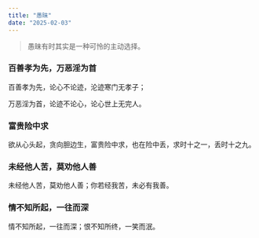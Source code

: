 ```yaml
---
title: "愚昧"
date: "2025-02-03"
---
```


> 愚昧有时其实是一种可怜的主动选择。

### 百善孝为先，万恶淫为首

百善孝为先，论心不论迹，沦迹寒门无孝子；

万恶淫为首，论迹不论心，论心世上无完人。

### 富贵险中求

欲从心头起，贪向胆边生，富贵险中求，也在险中丢，求时十之一，丢时十之九。

### 未经他人苦，莫劝他人善

未经他人苦，莫劝他人善；你若经我苦，未必有我善。

### 情不知所起，一往而深

情不知所起，一往而深；恨不知所终，一笑而泯。
